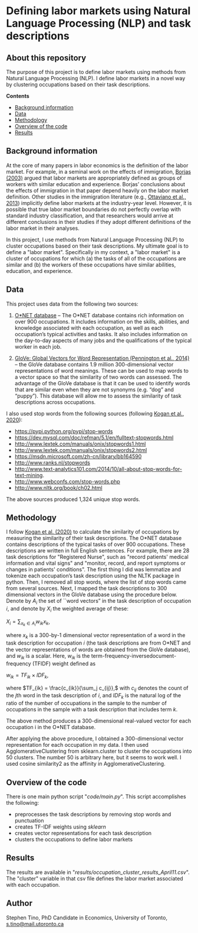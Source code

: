 
# Defining labor markets using Natural Language Processing (NLP) and task descriptions

## About this repository

The purpose of this project is to define labor markets using methods from Natural Language Processing (NLP). I define labor markets in a novel way by clustering occupations based on their task descriptions. 

**Contents**

- [Background information](#Background-information)
- [Data](#Data)
- [Methodology](#Methodology)
- [Overview of the code](#Code)
- [Results](#Results)

## Background information

At the core of many papers in labor economics is the definition of the labor market. For example,
in a seminal work on the effects of immigration, [Borjas (2003)](https://doi.org/10.1162/003355303322552810) argued that labor markets are
appropriately defined as groups of workers with similar education and experience. Borjas’
conclusions about the effects of immigration in that paper depend heavily on the labor market
definition. Other studies in the immigration literature (e.g., [Ottaviano et al., 2013](https://doi.org/10.1257/aer.103.5.1925)) implicitly define
labor markets at the industry-year level. However, it is possible that true labor market
boundaries do not perfectly overlap with standard industry classification, and that researchers would arrive at different conclusions in their studies if they adopt different definitions of the
labor market in their analyses.

In this project, I use methods from Natural Language Processing (NLP) to cluster occupations based on their
task descriptions. My ultimate goal is to define a "labor market". Specifically in my context, a "labor market" is a
cluster of occupations for which (a) the tasks of all of the occupations are similar and (b) the
workers of these occupations have similar abilities, education, and experience.

## Data

This project uses data from the following two sources:

1. [O\*NET database](https://www.onetcenter.org/database.html) – The O\*NET database
contains rich information on over 900 occupations. It includes information on the skills,
abilities, and knowledge associated with each occupation, as well as each occupation’s
typical activities and tasks. It also includes information on the day-to-day aspects of many
jobs and the qualifications of the typical worker in each job.

2. [GloVe: Global Vectors for Word Representation (Pennington et al., 2014)](https://doi.org/10.3115/v1/D14-1162) – the GloVe
database contains 1.9 million 300-dimensional vector representations of word meanings.
These can be used to map words to a vector space so that the similarity of two words can
assessed. The advantage of the GloVe database is that it can be used to identify words that
are similar even when they are not synonyms (e.g. “dog” and “puppy”). This database will
allow me to assess the similarity of task descriptions across occupations.

I also used stop words from the following sources (following [Kogan et al., 2020](https://doi.org/10.2139/ssrn.3585676)):
- https://pypi.python.org/pypi/stop-words
- https://dev.mysql.com/doc/refman/5.1/en/fulltext-stopwords.html
- http://www.lextek.com/manuals/onix/stopwords1.html
- http://www.lextek.com/manuals/onix/stopwords2.html
- https://msdn.microsoft.com/zh-cn/library/bb164590
- http://www.ranks.nl/stopwords
- http://www.text-analytics101.com/2014/10/all-about-stop-words-for-text-mining.
- http://www.webconfs.com/stop-words.php
- http://www.nltk.org/book/ch02.html

The above sources produced 1,324 unique stop words.

## Methodology

I follow [Kogan et al. (2020)](https://doi.org/10.2139/ssrn.3585676) to calculate the similarity of occupations by measuring the similarity
of their task descriptions. The O\*NET database contains descriptions of the typical tasks of over
900 occupations. These descriptions are written in full English sentences. For example, there are
28 task descriptions for "Registered Nurse", such as "record patients' medical information and
vital signs" and "monitor, record, and report symptoms or changes in patients' conditions".
The first thing I did was lemmatize and tokenize each occupation’s task description using the
NLTK package in python. Then, I removed all stop words, where the list of stop words came from
several sources. Next, I mapped the task descriptions to 300 dimensional vectors
in the GloVe database using the procedure below.
Denote by $A_i$ the set of ``word vectors” in the task description of occupation 𝑖, and denote by $X_i$ the
weighted average of these:

$X_i = \sum_{x_k \in A_i} w_{ik} x_k,$

where $x_k$ is a 300-by-1 dimensional vector representation of a word in the task description for
occupation 𝑖 (the task descriptions are from O\*NET and the vector representations of words are obtained from the GloVe database), and $w_{ik}$ is a scalar. Here, $w_{ik}$ is the term-frequency-inversedocument-
frequency (TFIDF) weight defined as

$w_{ik} = TF_{ik} \times IDF_k,$

where $TF_{ik} = \frac{c_{ik}}{\sum_j c_{ij}},$ with $c_{ij}$ denotes the count of the $j$th word in the task description of $i$, and $IDF_k$ is the natural log of the ratio of the number of occupations in the sample to the number of occupations in the sample with a task description that includes term $k$.

The above method produces a 300-dimensional real-valued vector for each occupation i in the O\*NET database.

After applying the above procedure, I obtained a 300-dimensional vector representation for each occupation in my data. I then used AgglomerativeClustering from sklearn.cluster to cluster the occupations into 50 clusters. The number 50 is arbitrary here, but it seems to work well. I used cosine similarity2 as the affinity in AgglomerativeClustering.

## Overview of the code

There is one main python script "*code/main.py*". This script accomplishes the following:
- preprocesses the task descriptions by removing stop words and punctuation
- creates TF-IDF weights using *sklearn*
- creates vector representations for each task description
- clusters the occupations to define labor markets

## Results

The results are available in "*results/occupation_cluster_results_April11.csv*". The "cluster" variable in that csv file defines the labor market associated with each occupation. 

## Author
Stephen Tino, PhD Candidate in Economics, University of Toronto, s.tino@mail.utoronto.ca

